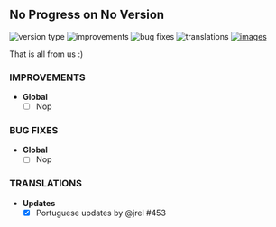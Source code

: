 ## No Progress on No Version

![version type](https://img.shields.io/badge/version-beta-yellow.svg?style=flat-square)
![improvements](https://img.shields.io/badge/improvements-0-green.svg?style=flat-square)
![bug fixes](https://img.shields.io/badge/bug%20fixes-0-red.svg?style=flat-square)
![translations](https://img.shields.io/badge/translations-0-blue.svg?style=flat-square)
[![images](https://img.shields.io/badge/🖼️-Preview-blueviolet.svg?style=flat-square)](/documentation/PROGRESS_W_IMG.md)

That is all from us :)

### IMPROVEMENTS

- **Global**
  - [ ] Nop

### BUG FIXES

- **Global**
  - [ ] Nop

### TRANSLATIONS

- **Updates**
  - [x] Portuguese updates by @jrel #453 
